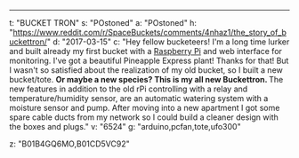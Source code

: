 ---
t: "BUCKET TRON"
s: "POstoned"
a: "POstoned"
h: "https://www.reddit.com/r/SpaceBuckets/comments/4nhaz1/the_story_of_buckettron/"
d: "2017-03-15"
c: "Hey fellow bucketeers! I'm a long time lurker and built already my first bucket with a <a href='http://amzn.to/2ntxwiZ'>Raspberry Pi</a> and web interface for monitoring. I've got a beautiful Pineapple Express plant! Thanks for that! But I wasn't so satisfied about the realization of my old bucket, so I built a new bucket/tote. <strong>Or maybe a new species? This is my all new Buckettron. </strong>The new features in addition to the old rPi controlling with a relay and temperature/humidity sensor, are an automatic watering system with a moisture sensor and pump. After moving into a new apartment I got some spare cable ducts from my network so I could build a cleaner design with the boxes and plugs."
v: "6524"
g: "arduino,pcfan,tote,ufo300"

z: "B01B4GQ6MO,B01CD5VC92"
